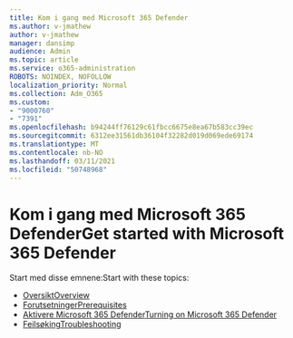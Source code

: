 ```yaml
---
title: Kom i gang med Microsoft 365 Defender
ms.author: v-jmathew
author: v-jmathew
manager: dansimp
audience: Admin
ms.topic: article
ms.service: o365-administration
ROBOTS: NOINDEX, NOFOLLOW
localization_priority: Normal
ms.collection: Adm_O365
ms.custom:
- "9000760"
- "7391"
ms.openlocfilehash: b94244ff76129c61fbcc6675e8ea67b583cc39ec
ms.sourcegitcommit: 6312ee31561db36104f32282d019d069ede69174
ms.translationtype: MT
ms.contentlocale: nb-NO
ms.lasthandoff: 03/11/2021
ms.locfileid: "50748968"
---
```

# <a name="get-started-with-microsoft-365-defender"></a><span data-ttu-id="1159a-102">Kom i gang med Microsoft 365 Defender</span><span class="sxs-lookup"><span data-stu-id="1159a-102">Get started with Microsoft 365 Defender</span></span>

<span data-ttu-id="1159a-103">Start med disse emnene:</span><span class="sxs-lookup"><span data-stu-id="1159a-103">Start with these topics:</span></span>

- [<span data-ttu-id="1159a-104">Oversikt</span><span class="sxs-lookup"><span data-stu-id="1159a-104">Overview</span></span>](https://docs.microsoft.com/microsoft-365/security/mtp/microsoft-threat-protection)
- [<span data-ttu-id="1159a-105">Forutsetninger</span><span class="sxs-lookup"><span data-stu-id="1159a-105">Prerequisites</span></span>](https://docs.microsoft.com/microsoft-365/security/mtp/prerequisites)
- [<span data-ttu-id="1159a-106">Aktivere Microsoft 365 Defender</span><span class="sxs-lookup"><span data-stu-id="1159a-106">Turning on Microsoft 365 Defender</span></span>](https://docs.microsoft.com/microsoft-365/security/mtp/mtp-enable)
- [<span data-ttu-id="1159a-107">Feilsøking</span><span class="sxs-lookup"><span data-stu-id="1159a-107">Troubleshooting</span></span>](https://docs.microsoft.com/microsoft-365/security/mtp/troubleshoot)
